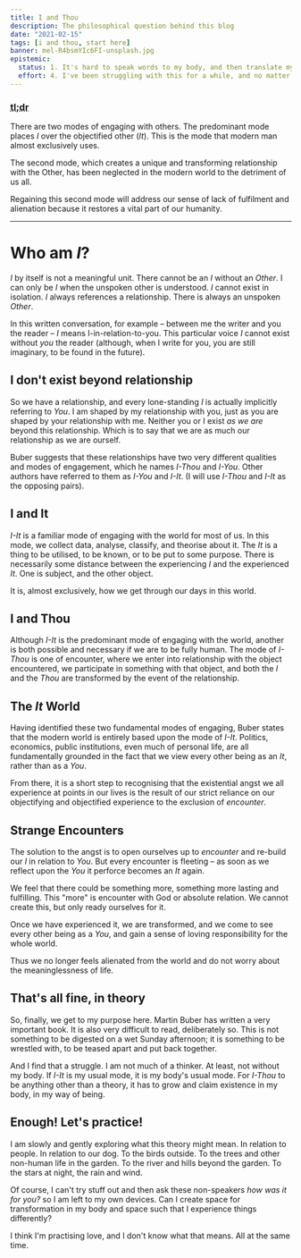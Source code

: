 ```yaml
---
title: I and Thou
description: The philosophical question behind this blog
date: "2021-02-15"
tags: [i and thou, start here]
banner: mel-R4bsmYIc6FI-unsplash.jpg
epistemic:
  status: 1. It's hard to speak words to my body, and then translate my body's response back.
  effort: 4. I've been struggling with this for a while, and no matter how I write it, I'm not yet satisfied.
---
```


### <abbr title="Too long; didn't read">tl;dr</abbr>

There are two modes of engaging with others. The predominant mode places _I_ over the objectified other (_It_). This is the mode that modern man almost exclusively uses.

The second mode, which creates a unique and transforming relationship with the Other, has been neglected in the modern world to the detriment of us all.

Regaining this second mode will address our sense of lack of fulfilment and alienation because it restores a vital part of our humanity.

---

# Who am _I_?

_I_ by itself is not a meaningful unit. There cannot be an _I_ without an _Other_. I can only be _I_ when the unspoken other is understood. _I_ cannot exist in isolation. _I_ always references a relationship. There is always an unspoken _Other_.

In this written conversation, for example – between me the writer and you the reader – _I_ means I-in-relation-to-you. This particular voice _I_ cannot exist without _you_ the reader (although, when I write for you, you are still imaginary, to be found in the future).

## I don't exist beyond relationship

So we have a relationship, and every lone-standing _I_ is actually implicitly referring to _You_. I am shaped by my relationship with you, just as you are shaped by your relationship with me. Neither you or I exist _as we are_ beyond this relationship. Which is to say that we are as much our relationship as we are ourself.

Buber suggests that these relationships have two very different qualities and modes of engagement, which he names _I-Thou_ and _I-You_. Other authors have referred to them as _I-You_ and _I-It_. (I will use _I-Thou_ and _I-It_ as the opposing pairs).

## I and It

_I-It_ is a familiar mode of engaging with the world for most of us. In this mode, we collect data, analyse, classify, and theorise about it. The _It_ is a thing to be utilised, to be known, or to be put to some purpose. There is necessarily some distance between the experiencing _I_ and the experienced _It_. One is subject, and the other object.

It is, almost exclusively, how we get through our days in this world.

## I and Thou

Although _I-It_ is the predominant mode of engaging with the world, another is both possible and necessary if we are to be fully human. The mode of _I-Thou_ is one of encounter, where we enter into relationship with the object encountered, we participate in something with that object, and both the _I_ and the _Thou_ are transformed by the event of the relationship.

## The _It_ World

Having identified these two fundamental modes of engaging, Buber states that the modern world is entirely based upon the mode of _I-It_. Politics, economics, public institutions, even much of personal life, are all fundamentally grounded in the fact that we view every other being as an _It_, rather than as a _You_.

From there, it is a short step to recognising that the existential angst we all experience at points in our lives is the result of our strict reliance on our objectifying and objectified experience to the exclusion of _encounter_.

## Strange Encounters

The solution to the angst is to open ourselves up to _encounter_ and re-build our _I_ in relation to _You_. But every encounter is fleeting – as soon as we reflect upon the _You_ it perforce becomes an _It_ again.

We feel that there could be something more, something more lasting and fulfilling. This "more" is encounter with God or absolute relation. We cannot create this, but only ready ourselves for it.

Once we have experienced it, we are transformed, and we come to see every other being as a _You_, and gain a sense of loving responsibility for the whole world.

Thus we no longer feels alienated from the world and do not worry about the meaninglessness of life.

## That's all fine, in theory

So, finally, we get to my purpose here. Martin Buber has written a very important book. It is also very difficult to read, deliberately so. This is not something to be digested on a wet Sunday afternoon; it is something to be wrestled with, to be teased apart and put back together.

And I find that a struggle. I am not much of a thinker. At least, not without my body. If _I-It_ is my usual mode, it is my body's usual mode. For _I-Thou_ to be anything other than a theory, it has to grow and claim existence in my body, in my way of being.

## Enough! Let's practice!

I am slowly and gently exploring what this theory might mean. In relation to people. In relation to our dog. To the birds outside. To the trees and other non-human life in the garden. To the river and hills beyond the garden. To the stars at night, the rain and wind.

Of course, I can't try stuff out and then ask these non-speakers _how was it for you?_ so I am left to my own devices. Can I create space for transformation in my body and space such that I experience things differently?

I think I'm practising love, and I don't know what that means. All at the same time.
